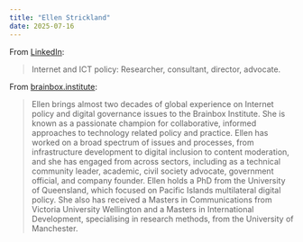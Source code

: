 ```yaml
---
title: "Ellen Strickland"
date: 2025-07-16
--- 
```


From [LinkedIn](https://www.linkedin.com/in/ellenstrickland/?originalSubdomain=nz):
> Internet and ICT policy: Researcher, consultant, director, advocate.

From [brainbox.institute](https://www.brainbox.institute/about):
> Ellen brings almost two decades of global experience on Internet policy and
digital governance issues to the Brainbox Institute. She is known as a
passionate champion for collaborative, informed approaches to technology
related policy and practice. Ellen has worked on a broad spectrum of issues and
processes, from infrastructure development to digital inclusion to content
moderation, and she has engaged from across sectors, including as a technical
community leader, academic, civil society advocate, government official, and
company founder. Ellen holds a PhD from the University of Queensland, which
focused on Pacific Islands multilateral digital policy. She also has received a
Masters in Communications from Victoria University Wellington and a Masters in
International Development, specialising in research methods, from the
University of Manchester.
